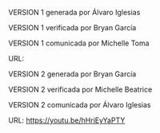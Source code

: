 ﻿VERSION 1 generada por Álvaro Iglesias
 
VERSION 1 verificada por Bryan García

VERSION 1 comunicada por Michelle Toma

URL:

VERSION 2 generada por Bryan García

VERSION 2 verificada por Michelle Beatrice

VERSION 2 comunicada por Álvaro Iglesias

URL: https://youtu.be/hHriEyYaPTY

